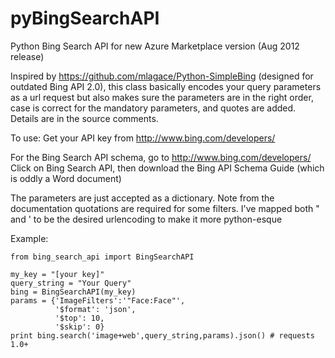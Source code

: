 pyBingSearchAPI
===============

Python Bing Search API for new Azure Marketplace version (Aug 2012 release)

Inspired by https://github.com/mlagace/Python-SimpleBing (designed for outdated Bing API 2.0),
this class basically encodes your query parameters as a url request 
but also makes sure the parameters are in the right order, 
case is correct for the mandatory parameters, and quotes are added.
Details are in the source comments.

To use:
Get your API key from http://www.bing.com/developers/

For the Bing Search API schema, go to http://www.bing.com/developers/
Click on Bing Search API, then download the Bing API Schema Guide (which is oddly a Word document)

The parameters are just accepted as a dictionary. 
Note from the documentation quotations are required for some filters.
I've mapped both " and ' to be the desired urlencoding to make it more python-esque

Example:

    from bing_search_api import BingSearchAPI 
    
    my_key = "[your key]"
    query_string = "Your Query"
    bing = BingSearchAPI(my_key)
    params = {'ImageFilters':'"Face:Face"',
              '$format': 'json',
              '$top': 10,
              '$skip': 0}
    print bing.search('image+web',query_string,params).json() # requests 1.0+ 
